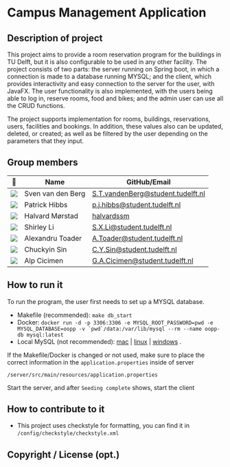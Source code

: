 # Campus Management Application

## Description of project
This project aims to provide a room reservation program for the buildings in TU Delft, but it is also configurable to be used in any other facility.
The project consists of two parts: the server running on Spring boot, in which a connection is made to a database running MYSQL;
and the client, which provides interactivity and easy connection to the server for the user, with JavaFX.
The user functionality is also implemented, with the users being able to log in, reserve rooms, food and bikes;
and the admin user can use all the CRUD functions.

The project supports implementation for rooms, buildings, reservations, users, facilities and bookings. In addition, these values also can be updated, deleted, or created; as well as be filtered by the user depending on the parameters that they input.

## Group members

| 📸 | Name | GitHub/Email |
|---|---|---|
| ![](https://secure.gravatar.com/avatar/684c9e21fe9ad90b8db4b5e367d4522b?s=800&d=identicon&name=OOPP&length=4&size=50&color=DDD&background=777&font-size=0.325) | Sven van den Berg | S.T.vandenBerg@student.tudelft.nl |
| ![](https://secure.gravatar.com/avatar/e4b013974481d3287b5f152a6c2318bc?s=800&d=identicon&name=OOPP&length=4&size=50&color=DDD&background=777&font-size=0.325) | Patrick Hibbs | p.j.hibbs@student.tudelft.nl |
| ![](https://avatars1.githubusercontent.com/u/33620089) | Halvard Mørstad | [halvardssm](https://github.com/halvardssm/) |
| ![](https://secure.gravatar.com/avatar/b579391cd4f740bf04d01c34c0c0d369?s=800&d=identicon&name=OOPP&length=4&size=50&color=DDD&background=777&font-size=0.325) | Shirley Li | S.X.Li@student.tudelft.nl |
| ![](https://secure.gravatar.com/avatar/74b45fdb633e5e3e92a8e40c40c5069d?s=800&d=identicon&name=OOPP&length=4&size=50&color=DDD&background=777&font-size=0.325) | Alexandru Toader | A.Toader@student.tudelft.nl |
| ![](https://secure.gravatar.com/avatar/25bb90af11a76524a605818d10d44fb4?s=800&d=identicon&name=OOPP&length=4&size=50&color=DDD&background=777&font-size=0.325) | Chuckyin Sin | C.Y.Sin@student.tudelft.nl |
| ![](https://secure.gravatar.com/avatar/efe0359bd4b8804701c770e56ce7b97b?s=800&d=identicon&name=OOPP&length=4&size=50&color=DDD&background=777&font-size=0.325) | Alp Cicimen | G.A.Cicimen@student.tudelft.nl |

## How to run it
To run the program, the user first needs to set up a MYSQL database.
* Makefile (recommended): `make db_start`
* Docker: ```docker run -d -p 3306:3306 -e MYSQL_ROOT_PASSWORD=pwd -e MYSQL_DATABASE=oopp -v `pwd`/data:/var/lib/mysql --rm --name oopp-db mysql:latest```
* Local MySQL (not recommended): [mac](https://duckduckgo.com/?q=mysql+mac) | [linux](https://duckduckgo.com/?q=mysql+linux) | [windows](https://duckduckgo.com/?q=mysql+windows)  . 

If the Makefile/Docker is changed or not used, make sure to place the correct information in the `application.properties` inside of server

`/server/src/main/resources/application.properties`

Start the server, and after `Seeding complete` shows, start the client

## How to contribute to it
* This project uses checkstyle for formatting, you can find it in `/config/checkstyle/checkstyle.xml`

## Copyright / License (opt.)
